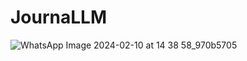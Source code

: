 # JournaLLM
![WhatsApp Image 2024-02-10 at 14 38 58_970b5705](https://github.com/Ketansuhaas/JournaLLM/assets/55935983/05852280-1c1a-47b4-9666-a344c6851fc7)
